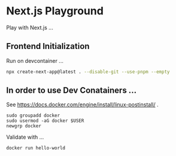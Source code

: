 # Next.js Playground

Play with Next.js ...

## Frontend Initialization
Run on devcontainer ...
```bash
npx create-next-app@latest . --disable-git --use-pnpm --empty
```

## In order to use Dev Conatainers ...
See https://docs.docker.com/engine/install/linux-postinstall/ .

```
sudo groupadd docker
sudo usermod -aG docker $USER
newgrp docker
```

Validate with ...
```
docker run hello-world
```